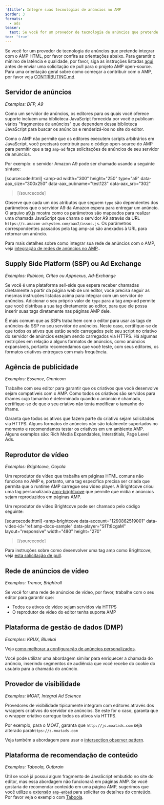 ```yaml
---
'$title': Integre suas tecnologias de anúncios no AMP
$order: 3
formats:
  - ads
teaser:
  text: Se você for um provedor de tecnologia de anúncios que pretende integrar com o AMP HTML, por favor confira as orientações abaixo.
toc: 'true'
---
```


<!--
This file is imported from https://github.com/ampproject/amphtml/blob/main/ads/_integration-guide.md.
Please do not change this file.
If you have found a bug or an issue please
have a look and request a pull request there.
-->

Se você for um provedor de tecnologia de anúncios que pretende integrar com o AMP HTML, por favor confira as orientações abaixo. Para garantir o mínimo de latência e qualidade, por favor, siga as instruções listadas [aqui](https://github.com/ampproject/amphtml/blob/main/ads/../3p/README.md#ads) antes de enviar uma solicitação de pull para o projeto AMP open-source. Para uma orientação geral sobre como começar a contribuir com o AMP, por favor veja [CONTRIBUTING.md](https://github.com/ampproject/amphtml/blob/main/ads/../docs/contributing.md).

## Servidor de anúncios <a name="ad-server"></a>

_Exemplos: DFP, A9_

Como um servidor de anúncios, os editores para os quais você oferece suporte incluem uma biblioteca JavaScript fornecida por você e publicam vários "fragmentos de anúncios" que dependem dessa biblioteca JavaScript para buscar os anúncios e renderizá-los no site do editor.

Como o AMP não permite que os editores executem scripts arbitrários em JavaScript, você precisará contribuir para o código open-source do AMP para permitir que a tag `amp-ad` faça solicitações de anúncios de seu servidor de anúncios.

Por exemplo: o servidor Amazon A9 pode ser chamado usando a seguinte sintaxe:

[sourcecode:html]
<amp-ad
width="300"
height="250"
type="a9"
data-aax_size="300x250"
data-aax_pubname="test123"
data-aax_src="302"

> </amp-ad>
> [/sourcecode]

Observe que cada um dos atributos que seguem `type` são dependentes dos parâmetros que o servidor A9 da Amazon espera para entregar um anúncio. O arquivo [a9.js](https://github.com/ampproject/amphtml/blob/main/ads/./a9.js) mostra como os parâmetros são mapeados para realizar uma chamada JavaScript que chama o servidor A9 através da URL `https://c.amazon-adsystem.com/aax2/assoc.js`. Os parâmetros correspondentes passados pela tag amp-ad são anexados à URL para retornar um anúncio.

Para mais detalhes sobre como integrar sua rede de anúncios com o AMP, veja [integração de redes de anúncios no AMP](https://github.com/ampproject/amphtml/blob/main/ads/README.md)..

## Supply Side Platform (SSP) ou Ad Exchange <a name="supply-side-platform-ssp-or-an-ad-exchange"></a>

_Exemplos: Rubicon, Criteo ou Appnexus, Ad-Exchange_

Se você é uma plataforma sell-side que espera receber chamadas diretamente a partir da página web de um editor, você precisa seguir as mesmas instruções listadas acima para integrar com um servidor de anúncios. Adicionar o seu próprio valor de `type` para a tag amp-ad permite que você distribua a sua tag diretamente ao editor, para que ele possa inserir suas tags diretamente nas páginas AMP dele.

É mais comum que as SSPs trabalhem com o editor para usar as tags de anúncios da SSP no seu servidor de anúncios. Neste caso, certifique-se de que todos os ativos que estão sendo carregados pelo seu script no criativo do servidor de anúncios estejam sendo carregados via HTTPS. Há algumas restrições em relação a alguns formatos de anúncios, como anúncios expansíveis, portanto recomendamos que você teste, com seus editores, os formatos criativos entregues com mais frequência.

## Agência de publicidade <a name="ad-agency"></a>

_Exemplos: Essence, Omnicom_

Trabalhe com seu editor para garantir que os criativos que você desenvolve sejam compatíveis com o AMP. Como todos os criativos são servidos para iframes cujo tamanho é determinado quando o anúncio é chamado, certifique-se de que o seu criativo não tenta modificar o tamanho do iframe.

Garanta que todos os ativos que fazem parte do criativo sejam solicitados via HTTPS. Alguns formatos de anúncios não são totalmente suportados no momento e recomendamos testar os criativos em um ambiente AMP. Alguns exemplos são: Rich Media Expandables, Interstitials, Page Level Ads.

## Reprodutor de vídeo <a name="video-player"></a>

_Exemplos: Brightcove, Ooyala_

Um reprodutor de vídeo que trabalha em páginas HTML comuns não funciona no AMP e, portanto, uma tag específica precisa ser criada que permita que o runtime AMP carregue seu video player. A Brightcove criou uma tag personalizada [amp-brightcove](https://github.com/ampproject/amphtml/blob/main/extensions/amp-brightcove/amp-brightcove.md) que permite que mídia e anúncios sejam reproduzidos em páginas AMP.

Um reprodutor de vídeo Brightcove pode ser chamado pelo código seguinte:

[sourcecode:html]
<amp-brightcove
data-account="1290862519001"
data-video-id="ref:amp-docs-sample"
data-player="S1Tt8cgaM"
layout="responsive"
width="480"
height="270"

> </amp-brightcove>
> [/sourcecode]

Para instruções sobre como desenvolver uma tag amp como Brightcove, veja [esta solicitação de pull](https://github.com/ampproject/amphtml/pull/1052).

## Rede de anúncios de vídeo <a name="video-ad-network"></a>

_Exemplos: Tremor, Brightroll_

Se você for uma rede de anúncios de vídeo, por favor, trabalhe com o seu editor para garantir que:

- Todos os ativos de vídeo sejam servidos via HTTPS
- O reprodutor de vídeo do editor tenha suporte AMP

## Plataforma de gestão de dados (DMP) <a name="data-management-platform-dmp"></a>

_Examples: KRUX, Bluekai_

Veja [como melhorar a configuração de anúncios personalizados](https://amp.dev/documentation/components/amp-ad#enhance-incoming-ad-configuration).

Você pode utilizar uma abordagem similar para enriquecer a chamada do anúncio, inserindo segmentos de audiência que você recebe do cookie do usuário para a chamada do anúncio.

## Provedor de visibilidade <a name="viewability-provider"></a>

_Exemplos: MOAT, Integral Ad Science_

Provedores de visibilidade tipicamente integram com editores através dos wrappers criativos do servidor de anúncios. Se este for o caso, garanta que o wrapper criativo carregue todos os ativos via HTTPS.

Por exemplo, para o MOAT, garanta que `http://js.moatads.com` seja alterado para`https://z.moatads.com`

Veja também a abordagem para usar o [intersection observer pattern](https://github.com/ampproject/amphtml/blob/main/ads/README.md#ad-viewability).

## Plataforma de recomendação de conteúdo <a name="content-recommendation-platform"></a>

_Exemplos: Taboola, Outbrain_

Útil se você já possui algum fragmento de JavaScript embutido no site do editor, mas essa abordagem não funcionará em páginas AMP. Se você gostaria de recomendar conteúdo em uma página AMP, sugerimos que você utilize a [extensão `amp-embed`](https://amp.dev/documentation/components/amp-ad) para solicitar os detalhes do conteúdo. Por favor veja o exemplo com [Taboola](https://github.com/ampproject/amphtml/blob/main/ads/taboola.md).
